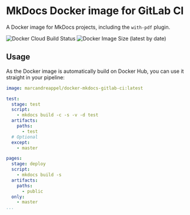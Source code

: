 # MkDocs Docker image for GitLab CI

A Docker image for MkDocs projects, including the `with-pdf` plugin.

![Docker Cloud Build Status](https://img.shields.io/docker/cloud/build/marcandreappel/docker-mkdocs-gitlab-ci?logo=docker&style=for-the-badge)
![Docker Image Size (latest by date)](https://img.shields.io/docker/image-size/marcandreappel/docker-mkdocs-gitlab-ci?logo=ubuntu&sort=date&style=for-the-badge)

## Usage

As the Docker image is automatically build on Docker Hub, you can use it straight in your pipeline:

```yaml
image: marcandreappel/docker-mkdocs-gitlab-ci:latest

test:
  stage: test
  script:
    - mkdocs build -c -s -v -d test
  artifacts:
    paths:
      - test
  # Optional
  except:
    - master

pages:
  stage: deploy
  script:
    - mkdocs build -s
  artifacts:
    paths:
      - public
  only:
    - master
...
```
